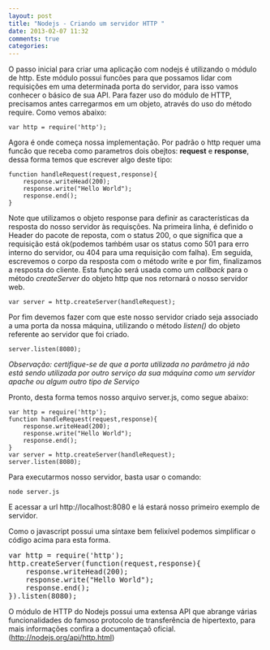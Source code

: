 ```yaml
---
layout: post
title: "Nodejs - Criando um servidor HTTP "
date: 2013-02-07 11:32
comments: true
categories: 
---
```


<p>O passo inicial para criar uma aplicação com nodejs é utilizando o módulo de http. Este módulo possui funcões para que possamos lidar com requisições em uma determinada porta do servidor, para isso vamos conhecer o básico de sua API.
Para fazer uso do módulo de HTTP, precisamos antes carregarmos em um objeto, através do uso do método require. Como vemos abaixo:
<pre><code>var http = require('http');	
</code></pre>

<p>Agora é onde começa nossa implementação. Por padrão o http requer uma funcão que receba como parametros dois obejtos: <strong>request</strong> e <strong>response</strong>, dessa forma temos que escrever algo deste tipo:</p>
<pre><code>function handleRequest(request,response){
	response.writeHead(200);
	response.write("Hello World");
	response.end();
}
</code></pre>

<p>Note que utilizamos o objeto response para definir as características da resposta do nosso servidor às requisções. Na primeira linha, é definido o Header do pacote de reposta, com o status 200, o que significa que a requisição está ok(podemos taḿbém usar os status como 501 para erro interno do servidor, ou 404 para uma requisição com falha). Em seguida, escrevemos o corpo da resposta com o método write e por fim, finalizamos a resposta do cliente. Esta função será usada como um <i>callback</i> para o método <i>createServer</i> do objeto http que nos retornará o nosso servidor web.</p>
<pre><code>var server = http.createServer(handleRequest);</code></pre>

<p>Por fim devemos fazer com que este nosso servidor criado seja associado a uma porta da nossa máquina, utilizando o método <i>listen()</i> do objeto referente ao servidor que foi criado.</p>
<pre><code>server.listen(8080);</code></pre>

<p><i>Observação: certifique-se de que a porta utilizada no parâmetro já não está sendo utilizada por outro serviço da sua máquina como um servidor apache ou algum outro tipo de Serviço</i> </p>

<p>Pronto, desta forma temos nosso arquivo server.js, como segue abaixo:</p>
<pre><code>var http = require('http');
function handleRequest(request,response){
	response.writeHead(200);
	response.write("Hello World");
	response.end();
}
var server = http.createServer(handleRequest);	
server.listen(8080);
</code></pre>

<p>Para executarmos nosso servidor, basta usar o comando:</p>
<pre><code>node server.js</code></pre>
	
<p>E acessar a url http://localhost:8080 e lá estará nosso primeiro exemplo de servidor.
</p>
 
<p>Como o javascript possui uma síntaxe bem felixível podemos simplificar o código acima para esta forma.</p>
<pre>
var http = require('http');
http.createServer(function(request,response){
	response.writeHead(200);
	response.write("Hello World");
	response.end();
}).listen(8080);
</pre>

<p>O módulo de HTTP do Nodejs possui uma extensa API que abrange várias funcionalidades do famoso protocolo de transferência de hipertexto, para mais informações confira a documentaçaõ oficial. (<a href="http://nodejs.org/api/http.html">http://nodejs.org/api/http.html</a>)</p>